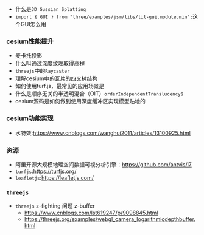 
- 什么是`3D Gussian Splatting`
- `import { GUI } from "three/examples/jsm/libs/lil-gui.module.min";`这个GUI怎么用

### cesium性能提升
- 麦卡托投影
- 什么叫通过深度纹理取得高程
- `threejs`中的`Raycaster`
- 理解cesium中的瓦片的四叉树结构
- 如何使用turf.js，最常见的应用场景是
- 什么是顺序无关的半透明混合（OIT）`orderIndependentTranslucency`s
- cesium源码是如何做到使用深度缓冲区实现模型贴地的

### cesium功能实现
- 水特效:https://www.cnblogs.com/wanghui2011/articles/13100925.html

### 资源
- 阿里开源大规模地理空间数据可视分析引擎：https://github.com/antvis/l7
- `turfjs`:https://turfjs.org/
- `leafletjs`:https://leafletjs.com/

### `threejs`

- `threejs` z-fighting 问题 z-buffer 
	- https://www.cnblogs.com/lst619247/p/9098845.html
	- https://threejs.org/examples/webgl_camera_logarithmicdepthbuffer.html
